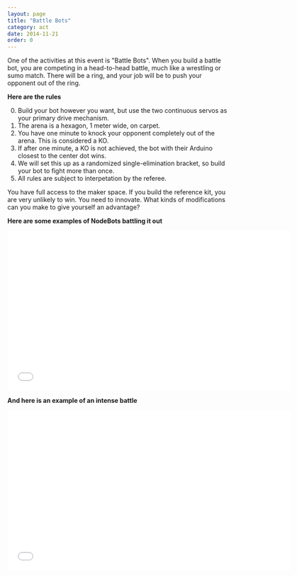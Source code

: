 ```yaml
---
layout: page
title: "Battle Bots"
category: act
date: 2014-11-21
order: 0
---
```


One of the activities at this event is "Battle Bots".  When you build a battle bot, you are competing in a head-to-head battle, much like a wrestling or sumo match.  There will be a ring, and your job will be to push your opponent out of the ring.

**Here are the rules**

0. Build your bot however you want, but use the two continuous servos as your primary drive mechanism.
0. The arena is a hexagon, 1 meter wide, on carpet.
0. You have one minute to knock your opponent completely out of the arena.  This is considered a KO.
0. If after one minute, a KO is not achieved, the bot with their Arduino closest to the center dot wins.
0. We will set this up as a randomized single-elimination bracket, so build your bot to fight more than once.
0. All rules are subject to interpetation by the referee.

You have full access to the maker space.  If you build the reference kit, you are very unlikely to win.  You need to innovate.  What kinds of modifications can you make to give yourself an advantage?

**Here are some examples of NodeBots battling it out**

<iframe width="640" height="360" src="//www.youtube.com/embed/pmp_hCg6jGQ" frameborder="0" allowfullscreen></iframe>

**And here is an example of an intense battle**

<iframe width="640" height="360" src="//www.youtube.com/embed/OA97THHGgEo" frameborder="0" allowfullscreen></iframe>

